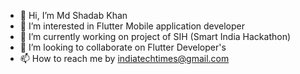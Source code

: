 - 👋 Hi, I’m Md Shadab Khan
- 👀 I’m interested in Flutter  Mobile application developer
- 🌱 I’m currently working on project of SIH (Smart India Hackathon)
- 💞️ I’m looking to collaborate on Flutter Developer's 
- 📫 How to reach me by indiatechtimes@gmail.com

<!---
indiatechtimes/indiatechtimes is a ✨ special ✨ repository because its `README.md` (this file) appears on your GitHub profile.
You can click the Preview link to take a look at your changes.
--->
